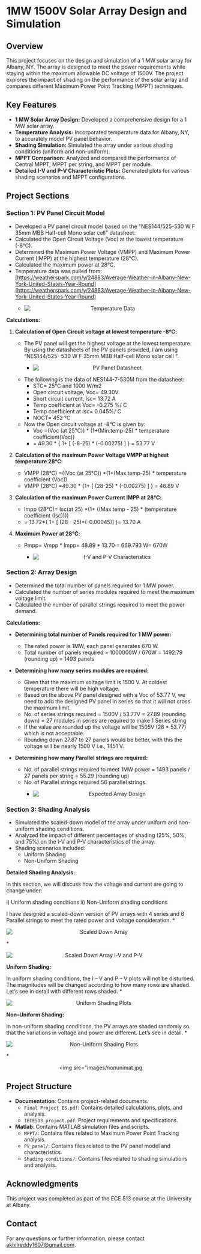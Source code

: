 # 1MW 1500V Solar Array Design and Simulation

## Overview

This project focuses on the design and simulation of a 1 MW solar array for Albany, NY. The array is designed to meet the power requirements while staying within the maximum allowable DC voltage of 1500V. The project explores the impact of shading on the performance of the solar array and compares different Maximum Power Point Tracking (MPPT) techniques.

## Key Features

* **1 MW Solar Array Design:** Developed a comprehensive design for a 1 MW solar array.
* **Temperature Analysis:** Incorporated temperature data for Albany, NY, to accurately model PV panel behavior.
* **Shading Simulation:** Simulated the array under various shading conditions (uniform and non-uniform).
* **MPPT Comparison:** Analyzed and compared the performance of Central MPPT, MPPT per string, and MPPT per module.
* **Detailed I-V and P-V Characteristic Plots:** Generated plots for various shading scenarios and MPPT configurations.

## Project Sections

### Section 1: PV Panel Circuit Model

* Developed a PV panel circuit model based on the "NES144/525-530 W F 35mm MBB Half-cell Mono solar cell" datasheet.
* Calculated the Open Circuit Voltage (Voc) at the lowest temperature (-8°C).
* Determined the Maximum Power Voltage (VMPP) and Maximum Power Current (IMPP) at the highest temperature (28°C).
* Calculated the maximum power at 28°C.
* Temperature data was pulled from: [https://weatherspark.com/y/24883/Average-Weather-in-Albany-New-York-United-States-Year-Round](https://weatherspark.com/y/24883/Average-Weather-in-Albany-New-York-United-States-Year-Round)
    * <p align="center"><img src="Images/temp.jpg" alt="Temperature Data" style="display: block; margin: 0 auto;"></p>

**Calculations:**

1.  **Calculation of Open Circuit voltage at lowest temperature -8℃:**

    * The PV panel will get the highest voltage at the lowest temperature. By using the datasheets of the PV panels provided, I am using “NES144/525- 530 W F 35mm MBB Half-cell Mono solar cell “.
        * <p align="center"><img src="Images/datasheet.jpg" alt="PV Panel Datasheet" style="display: block; margin: 0 auto;"></p>
    * The following is the data of NES144-7-530M from the datasheet:
        * STC= 25℃ and 1000 W/m2
        * Open circuit voltage, Voc= 49.30V
        * Short circuit current, Isc= 13.72 A
        * Temp coefficient at Voc= -0.275 %/ C
        * Temp coefficient at Isc= 0.045%/ C
        * NOCT= 452 ℃
    * Now the Open circuit voltage at -8℃ is given by:
        * Voc =(Voc (at 25℃)) * (1+(Min.temp-25) * temperature coefficient(Voc))
        * = 49.30 * { 1+ [ (-8-25) * (-0.00275) ] } = 53.77 V

2.  **Calculation of the maximum Power Voltage VMPP at highest temperature 28℃:**

    * VMPP (28℃) =((Voc (at 25℃)) *(1+(Max.temp-25) * temperature coefficient (Voc))
    * VMPP (28℃) =49.30 * {1+ [ (28-25) * (-0.00275) ] } = 48.89 V

3.  **Calculation of the maximum Power Current IMPP at 28℃:**

    * Impp (28℃)= Isc(at 25) *(1+ ((Max temp - 25) * (temperature coefficient (Isc))))
    * = 13.72*{ 1+ [ (28 - 25)*(-0.00045)] }= 13.70 A

4.  **Maximum Power at 28℃:**

    * Pmpp= Vmpp * Impp= 48.89 * 13.70 = 669.793 W= 670W
        * <p align="center"><img src="Images/Ivpv.jpg" alt="I-V and P-V Characteristics" style="display: block; margin: 0 auto;"></p>

### Section 2: Array Design

* Determined the total number of panels required for 1 MW power.
* Calculated the number of series modules required to meet the maximum voltage limit.
* Calculated the number of parallel strings required to meet the power demand.

**Calculations:**

* **Determining total number of Panels required for 1 MW power:**

    * The rated power is 1MW, each panel generates 670 W.
    * Total number of panels required = 1000000W / 670W = 1492.79 (rounding up) = 1493 panels

* **Determining how many series modules are required:**

    * Given that the maximum voltage limit is 1500 V. At coldest temperature there will be high voltage.
    * Based on the above PV panel designed with a Voc of 53.77 V, we need to add the designed PV panel in series so that it will not cross the maximum limit.
    * No. of series strings required = 1500V / 53.77V = 27.89 (rounding down) = 27 modules in series are required to make 1 Series string
    * If the value are rounded up the voltage will be 1505V (28 * 53.77) which is not acceptable.
    * Rounding down 27.87 to 27 panels would be better, with this the voltage will be nearly 1500 V i.e., 1451 V.

* **Determining how many Parallel strings are required:**

    * No. of parallel strings required to meet 1MW power = 1493 panels / 27 panels per string = 55.29 (rounding up)
    * No. of Parallel strings required 56 parallel strings.
        * <p align="center"><img src="Images/expecteddesign.jpg" alt="Expected Array Design" style="display: block; margin: 0 auto;"></p>

### Section 3: Shading Analysis

* Simulated the scaled-down model of the array under uniform and non-uniform shading conditions.
* Analyzed the impact of different percentages of shading (25%, 50%, and 75%) on the I-V and P-V characteristics of the array.
* Shading scenarios included:
    * Uniform Shading
    * Non-Uniform Shading

**Detailed Shading Analysis:**

In this section, we will discuss how the voltage and current are going to change under:

i) Uniform shading conditions
ii) Non-Uniform shading conditions

I have designed a scaled-down version of PV arrays with 4 series and 6 Parallel strings to meet the rated power and voltage consideration.
    * <p align="center"><img src="Images/scaleddown.jpg" alt="Scaled Down Array" style="display: block; margin: 0 auto;"></p>
    * <p align="center"><img src="Images/scaleddownivpv.jpg" alt="Scaled Down Array I-V and P-V" style="display: block; margin: 0 auto;"></p>

**Uniform Shading:**

In uniform shading conditions, the I – V and P – V plots will not be disturbed. The magnitudes will be changed according to how many rows are shaded. Let’s see in detail with different rows shaded.
    * <p align="center"><img src="Images/uniformshading.jpg" alt="Uniform Shading Plots" style="display: block; margin: 0 auto;"></p>

**Non–Uniform Shading:**

In non-uniform shading conditions, the PV arrays are shaded randomly so that the variations in voltage and power are different. Let’s see in detail.
    * <p align="center"><img src="Images/nonuni.jpg" alt="Non-Uniform Shading Plots" style="display: block; margin: 0 auto;"></p>
    * <p align="center"><img src="Images/nonunimat.jpg

## Project Structure

* **Documentation**: Contains project-related documents.
    * `Final Project ES.pdf`: Contains detailed calculations, plots, and analysis.
    * `IECE513_project.pdf`: Project requirements and specifications.
* **Matlab**: Contains MATLAB simulation files and scripts.
    * `MPPT/`: Contains files related to Maximum Power Point Tracking analysis.
    * `PV_panel/`: Contains files related to the PV panel model and characteristics.
    * `Shading conditions/`: Contains files related to shading simulations and analysis.

  
## Acknowledgments

This project was completed as part of the ECE 513 course at the University at Albany.

## Contact

For any questions or further information, please contact akhilreddy1607@gmail.com.

